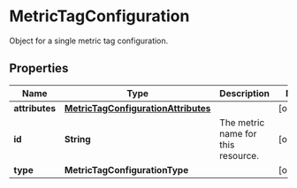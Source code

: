 # MetricTagConfiguration

Object for a single metric tag configuration.

## Properties

| Name           | Type                                                                        | Description                        | Notes      |
| -------------- | --------------------------------------------------------------------------- | ---------------------------------- | ---------- |
| **attributes** | [**MetricTagConfigurationAttributes**](MetricTagConfigurationAttributes.md) |                                    | [optional] |
| **id**         | **String**                                                                  | The metric name for this resource. | [optional] |
| **type**       | **MetricTagConfigurationType**                                              |                                    | [optional] |
